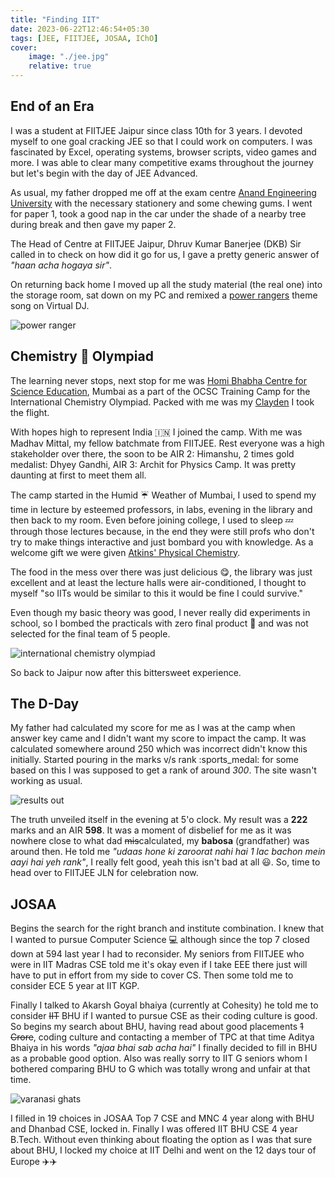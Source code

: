```yaml
---
title: "Finding IIT"
date: 2023-06-22T12:46:54+05:30
tags: [JEE, FIITJEE, JOSAA, IChO]
cover:
    image: "./jee.jpg"
    relative: true
---
```


## End of an Era

I was a student at FIITJEE Jaipur since class 10th for 3 years. I devoted myself to one goal cracking JEE so that I could work on computers. I was fascinated by Excel, operating systems, browser scripts, video games and more. I was able to clear many competitive exams throughout the journey but let's begin with the day of JEE Advanced.

As usual, my father dropped me off at the exam centre [Anand Engineering University](https://anandice.ac.in/) with the necessary stationery and some chewing gums. I went for paper 1, took a good nap in the car under the shade of a nearby tree during break and then gave my paper 2.

The Head of Centre at FIITJEE Jaipur, Dhruv Kumar Banerjee (DKB) Sir called in to check on how did it go for us, I gave a pretty generic answer of _"haan acha hogaya sir"_.

On returning back home I moved up all the study material (the real one) into the storage room, sat down on my PC and remixed a [power rangers](/blog/quito.mp3) theme song on Virtual DJ.

![power ranger](https://th.bing.com/th/id/OIP.v-4owuyqoMXfeNnBj0u8xgHaDt?pid=ImgDet&rs=1)

## Chemistry :test_tube: Olympiad

The learning never stops, next stop for me was [Homi Bhabha Centre for Science Education](https://hbcse.tifr.res.in/), Mumbai as a part of the OCSC Training Camp for the International Chemistry Olympiad. Packed with me was my [Clayden](https://books.google.co.in/books/about/Organic_Chemistry.html?id=kQgu2j_ber0C&redir_esc=y) I took the flight.

With hopes high to represent India :india: I joined the camp. With me was Madhav Mittal, my fellow batchmate from FIITJEE. Rest everyone was a high stakeholder over there, the soon to be AIR 2: Himanshu, 2 times gold medalist: Dhyey Gandhi, AIR 3: Archit for Physics Camp. It was pretty daunting at first to meet them all.

The camp started in the Humid :umbrella: Weather of Mumbai, I used to spend my time in lecture by esteemed professors, in labs, evening in the library and then back to my room. Even before joining college, I used to sleep :zzz: through those lectures because, in the end they were still profs who don't try to make things interactive and just bombard you with knowledge. As a welcome gift we were given [Atkins' Physical Chemistry](https://global.oup.com/ukhe/product/atkins-physical-chemistry-9780198847816?cc=in&lang=en&).

The food in the mess over there was just delicious :yum:, the library was just excellent and at least the lecture halls were air-conditioned, I thought to myself "so IITs would be similar to this it would be fine I could survive."

Even though my basic theory was good, I never really did experiments in school, so I bombed the practicals with zero final product :petri_dish: and was not selected for the final team of 5 people.

![international chemistry olympiad](https://gallery.hbcse.tifr.res.in/_data/i/upload/2019/12/19/20191219173635-4fbe221b-me.jpg)

So back to Jaipur now after this bittersweet experience.

## The D-Day

My father had calculated my score for me as I was at the camp when answer key came and I didn't want my score to impact the camp. It was calculated somewhere around 250 which was incorrect didn't know this initially. Started pouring in the marks v/s rank :sports_medal: for some based on this I was supposed to get a rank of around _300_. The site wasn't working as usual.

![results out](https://media.giphy.com/media/XUFPGrX5Zis6Y/giphy.gif)

The truth unveiled itself in the evening at 5'o clock. My result was a **222** marks and an AIR **598**. It was a moment of disbelief for me as it was nowhere close to what dad ~~mis~~calculated, my __babosa__ (grandfather) was around then. He told me _"udaas hone ki zaroorat nahi hai 1 lac bachon mein aayi hai yeh rank"_, I really felt good, yeah this isn't bad at all :smiley:. So, time to head over to FIITJEE JLN for celebration now.

## JOSAA

Begins the search for the right branch and institute combination. I knew that I wanted to pursue Computer Science :computer: although since the top 7 closed down at 594 last year I had to reconsider. My seniors from FIITJEE who were in IIT Madras CSE told me it's okay even if I take EEE there just will have to put in effort from my side to cover CS. Then some told me to consider ECE 5 year at IIT KGP.

Finally I talked to Akarsh Goyal bhaiya (currently at Cohesity) he told me to consider ~~IIT~~ BHU if I wanted to pursue CSE as their coding culture is good. So begins my search about BHU, having read about good placements ~~1 Crore~~, coding culture and contacting a member of TPC at that time Aditya Bhaiya in his words _"ajaa bhai sab acha hai"_ I finally decided to fill in BHU as a probable good option. Also was really sorry to IIT G seniors whom I bothered comparing BHU to G which was totally wrong and unfair at that time.

![varanasi ghats](https://media.giphy.com/media/vaWUYDYJ2ZMdodvMtx/giphy-downsized.gif)

I filled in 19 choices in JOSAA Top 7 CSE and MNC 4 year along with BHU and Dhanbad CSE, locked in. Finally I was offered IIT BHU CSE 4 year B.Tech. Without even thinking about floating the option as I was that sure about BHU, I locked my choice at IIT Delhi and went on the 12 days tour of Europe :airplane::airplane:
